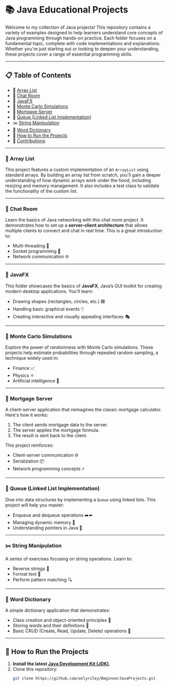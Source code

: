 # 📚 Java Educational Projects

Welcome to my collection of Java projects! This repository contains a variety of examples designed to help learners understand core concepts of Java programming through hands-on practice. Each folder focuses on a fundamental topic, complete with code implementations and explanations. Whether you're just starting out or looking to deepen your understanding, these projects cover a range of essential programming skills.

---

## 📋 Table of Contents
- 🔢 [Array List](#-array-list)
- 💬 [Chat Room](#-chat-room)
- 🎨 [JavaFX](#-javafx)
- 🎲 [Monte Carlo Simulations](#-monte-carlo-simulations)
- 🏦 [Mortgage Server](#-mortgage-server)
- 🔄 [Queue (Linked List Implementation)](#-queue-linked-list-implementation)
- ✂️ [String Manipulation](#-string-manipulation)
- 📖 [Word Dictionary](#-word-dictionary)
- 🚀 [How to Run the Projects](#-how-to-run-the-projects)
- 🙌 [Contributions](#-contributions)

---

### 🔢 Array List
This project features a custom implementation of an `ArrayList` using standard arrays. By building an array list from scratch, you'll gain a deeper understanding of how dynamic arrays work under the hood, including resizing and memory management. It also includes a test class to validate the functionality of the custom list.

---

### 💬 Chat Room
Learn the basics of Java networking with this chat room project. It demonstrates how to set up a **server-client architecture** that allows multiple clients to connect and chat in real time. This is a great introduction to:
- Multi-threading 🧵
- Socket programming 🔌
- Network communication 🌐

---

### 🎨 JavaFX
This folder showcases the basics of **JavaFX**, Java’s GUI toolkit for creating modern desktop applications. You'll learn:
- Drawing shapes (rectangles, circles, etc.) 🟦
- Handling basic graphical events 🖱️
- Creating interactive and visually appealing interfaces 🎭

---

### 🎲 Monte Carlo Simulations
Explore the power of randomness with Monte Carlo simulations. These projects help estimate probabilities through repeated random sampling, a technique widely used in:
- Finance 📈
- Physics ⚛️
- Artificial intelligence 🤖

---

### 🏦 Mortgage Server
A client-server application that reimagines the classic mortgage calculator. Here's how it works:
1. The client sends mortgage data to the server.
2. The server applies the mortgage formula.
3. The result is sent back to the client.

This project reinforces:
- Client-server communication 🌐
- Serialization 📦
- Network programming concepts ⚡

---

### 🔄 Queue (Linked List Implementation)
Dive into data structures by implementing a `Queue` using linked lists. This project will help you master:
- Enqueue and dequeue operations ➡️⬅️
- Managing dynamic memory 💾
- Understanding pointers in Java 🔗

---

### ✂️ String Manipulation
A series of exercises focusing on string operations. Learn to:
- Reverse strings 🔄
- Format text 📏
- Perform pattern matching 🔍

---

### 📖 Word Dictionary
A simple dictionary application that demonstrates:
- Class creation and object-oriented principles 🔧
- Storing words and their definitions 📘
- Basic CRUD (Create, Read, Update, Delete) operations 📝

---

## 🚀 How to Run the Projects
1. **Install the latest [Java Development Kit (JDK)](https://www.oracle.com/java/technologies/javase-downloads.html).**
2. Clone this repository:
   ```bash
   git clone https://github.com/onlyriley/BeginnerJavaProjects.git
